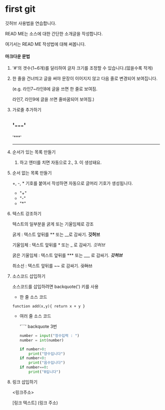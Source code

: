 # first git

깃허브 사용법을 연습합니다.

READ ME는 소스에 대한 간단한 소개글을 작성합니다.

여기서는 READ ME 작성법에 대해 써봅니다.

#### 마크다운 문법

1. '#'의 갯수(1~6개)를 달리하여 글자 크기를 조정할 수 있습니다.(많을수록 작게)

   

2. 한 줄을 건너띄고 글을 써야 문장이 이어지지 않고
다음 줄로 변경되어 보여집니다.

   (e.g. 라인7~라인8에 글을 쓰면 한 줄로 보여짐.

   라인7, 라인9에 글을 쓰면 줄바꿈되어 보여짐.)



3. 가로줄 추가하기

   '---'
   ---
   '***'
   ***



4. 순서가 있는 목록 만들기
   1. 하고 엔터를 치면 자동으로 2., 3. 이 생성돼요.



5. 순서 없는 목록 만들기
   
   +, -, * 기호를 붙여서 작성하면 자동으로 글머리 기호가 생성됩니다.
   
   + "+"
   
   - "-"

   * "*"



6. 텍스트 강조하기
   
   텍스트의 일부분을 굵게 또는 기울임체로 강조

   굵게 : 텍스트 앞뒤를 ** 또는 __로 감싸기. **깃허브**

   기울임체 : 텍스트 앞뒤를 * 또는 _ 로 감싸기. *깃허브*

   굵은 기울임체 : 텍스트 앞뒤를 *** 또는 ___ 로 감싸기. ***깃허브***

   취소선 : 텍스트 앞뒤를 ~~ 로 감싸기. ~~깃허브~~



7. 소스코드 삽입하기

   소스코드를 삽입하려면 backquote(') 키를 사용

   + 한 줄 소스 코드
   
   `function add(x,y){ return x + y }`

   + 여러 줄 소스 코드

     '```' backquote 3번
     ``` python
     number = input("정수입력 : ")
     number = int(number)

     if number>0:
         print("양수입니다")
     if number<0:
         print("음수입니다")
     if number==0:
         print("0입니다")
     ```


8. 링크 삽입하기
   
   <링크주소>
   
   [링크 텍스트] (링크 주소)
